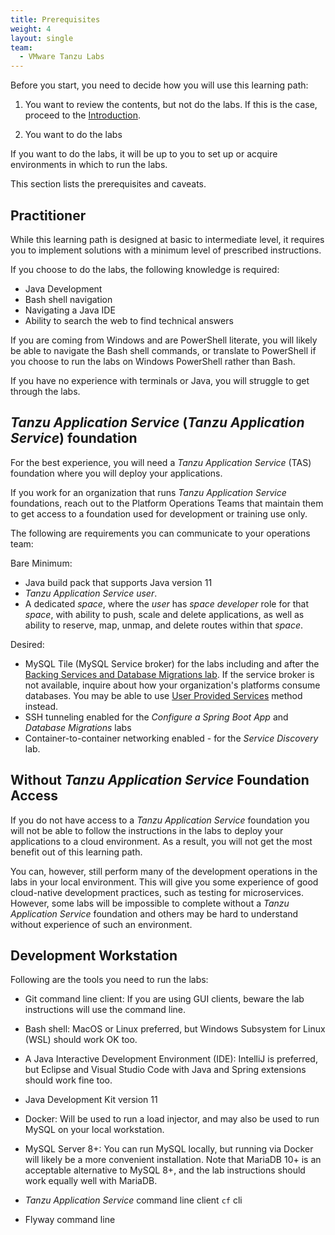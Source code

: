 ```yaml
---
title: Prerequisites
weight: 4
layout: single
team:
  - VMware Tanzu Labs
---
```


Before you start,
you need to decide how you will use this learning path:

1.  You want to review the contents,
    but not do the labs.
    If this is the case,
    proceed to the
    [Introduction](../intro/).

1.  You want to do the labs

If you want to do the labs,
it will be up to you to set up or acquire environments in which to
run the labs.

This section lists the prerequisites and caveats.

## Practitioner

While this learning path is designed at basic to intermediate level,
it requires you to implement solutions with a minimum level of
prescribed instructions.

If you choose to do the labs,
the following knowledge is required:

- Java Development
- Bash shell navigation
- Navigating a Java IDE
- Ability to search the web to find technical answers

If you are coming from Windows and are PowerShell literate,
you will likely be able to navigate the Bash shell commands,
or translate to PowerShell if you choose to run the labs on Windows
PowerShell rather than Bash.

If you have no experience with terminals or Java,
you will struggle to get through the labs.

## *Tanzu Application Service* (*Tanzu Application Service*) foundation

For the best experience, you will need a
*Tanzu Application Service* (TAS) foundation where you will deploy your
applications.

If you work for an organization that runs *Tanzu Application Service*
foundations,
reach out to the Platform Operations Teams that maintain them to get
access to a foundation used for development or training use only.

The following are requirements you can communicate to your operations
team:

Bare Minimum:

-   Java build pack that supports Java version 11
-   *Tanzu Application Service* *user*.
-   A dedicated *space*,
    where the *user* has *space developer* role for that *space*,
    with ability to push, scale and delete applications,
    as well as ability to reserve, map, unmap, and delete routes within
    that *space*.

Desired:

-   MySQL Tile (MySQL Service broker) for the labs including and after
    the [Backing Services and Database Migrations lab](../database-migrations/).
    If the service broker is not available,
    inquire about how your organization's platforms consume databases.
    You may be able to use
    [User Provided Services](https://docs.cloudfoundry.org/devguide/services/user-provided.html)
    method instead.
-   SSH tunneling enabled for the *Configure a Spring Boot App* and
    *Database Migrations* labs
-   Container-to-container networking enabled - for the
    *Service Discovery* lab.

## Without *Tanzu Application Service* Foundation Access

If you do not have access to a *Tanzu Application Service* foundation
you will not be able to follow the instructions in the labs to deploy
your applications to a cloud environment.
As a result, you will not get the most benefit out of this learning
path.

You can, however, still perform many of the development operations in
the labs in your local environment.
This will give you some experience of good cloud-native development
practices, such as testing for microservices.
However, some labs will be impossible to complete without a
*Tanzu Application Service* foundation and others may be hard to
understand without experience of such an environment.

## Development Workstation

Following are the tools you need to run the labs:

-   Git command line client:
    If you are using GUI clients,
    beware the lab instructions will use the command line.

-   Bash shell:
    MacOS or Linux preferred,
    but Windows Subsystem for Linux (WSL) should work OK too.

-   A Java Interactive Development Environment (IDE):
    IntelliJ is preferred, but Eclipse and Visual Studio Code with
    Java and Spring extensions should work fine too.

-   Java Development Kit version 11

-   Docker:
    Will be used to run a load injector,
    and may also be used to run MySQL on your local workstation.

-   MySQL Server 8+:
    You can run MySQL locally,
    but running via Docker will likely be a more convenient installation.
    Note that MariaDB 10+ is an acceptable alternative to MySQL 8+, and
    the lab instructions should work equally well with MariaDB.

-   *Tanzu Application Service* command line client `cf` cli

-   Flyway command line
